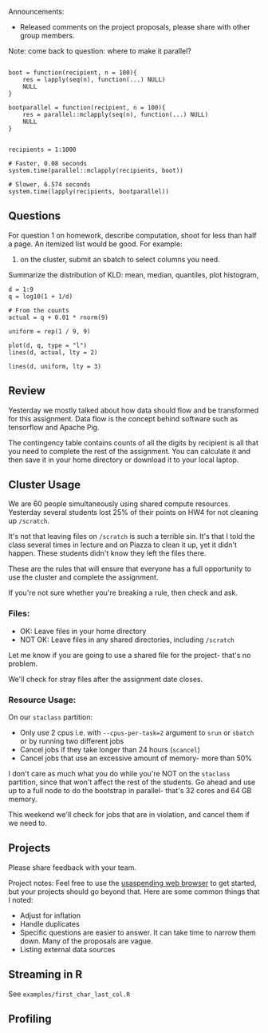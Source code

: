 Announcements:

- Released comments on the project proposals, please share with other group members.


Note: come back to question: where to make it parallel?

```{r}

boot = function(recipient, n = 100){
    res = lapply(seq(n), function(...) NULL)
    NULL
}

bootparallel = function(recipient, n = 100){
    res = parallel::mclapply(seq(n), function(...) NULL)
    NULL
}


recipients = 1:1000

# Faster, 0.08 seconds
system.time(parallel::mclapply(recipients, boot))

# Slower, 6.574 seconds
system.time(lapply(recipients, bootparallel))

```


## Questions

For question 1 on homework, describe computation, shoot for less than half a page.
An itemized list would be good.
For example:
1. on the cluster, submit an sbatch to select columns you need.

Summarize the distribution of KLD:
mean, median, quantiles, plot histogram,

```{r}
d = 1:9
q = log10(1 + 1/d)

# From the counts
actual = q + 0.01 * rnorm(9)

uniform = rep(1 / 9, 9)

plot(d, q, type = "l")
lines(d, actual, lty = 2)

lines(d, uniform, lty = 3)

```

## Review

Yesterday we mostly talked about how data should flow and be transformed for this assignment.
Data flow is the concept behind software such as tensorflow and Apache Pig.

The contingency table contains counts of all the digits by recipient is all that you need to complete the rest of the assignment.
You can calculate it and then save it in your home directory or download it to your local laptop.


## Cluster Usage

We are 60 people simultaneously using shared compute resources.
Yesterday several students lost 25% of their points on HW4 for not cleaning up `/scratch`.

It's not that leaving files on `/scratch` is such a terrible sin.
It's that I told the class several times in lecture and on Piazza to clean it up, yet it didn't happen.
These students didn't know they left the files there.

These are the rules that will ensure that everyone has a full opportunity to use the cluster and complete the assignment.

If you're not sure whether you're breaking a rule, then check and ask.


### Files:

- OK: Leave files in your home directory
- NOT OK: Leave files in any shared directories, including `/scratch` 

Let me know if you are going to use a shared file for the project- that's no problem.

We'll check for stray files after the assignment date closes.


### Resource Usage:

On our `staclass` partition:
- Only use 2 cpus i.e. with `--cpus-per-task=2` argument to `srun` or `sbatch` or by running two different jobs
- Cancel jobs if they take longer than 24 hours (`scancel`)
- Cancel jobs that use an excessive amount of memory- more than 50%

I don't care as much what you do while you're NOT on the `staclass` partition, since that won't affect the rest of the students.
Go ahead and use up to a full node to do the bootstrap in parallel- that's 32 cores and 64 GB memory.

This weekend we'll check for jobs that are in violation, and cancel them if we need to.


## Projects

Please share feedback with your team.

Project notes:
Feel free to use the [usaspending web browser](https://www.usaspending.gov/#/explorer) to get started, but your projects should go beyond that.
Here are some common things that I noted:

- Adjust for inflation
- Handle duplicates
- Specific questions are easier to answer.
    It can take time to narrow them down.
    Many of the proposals are vague.
- Listing external data sources


## Streaming in R

See `examples/first_char_last_col.R`


## Profiling


